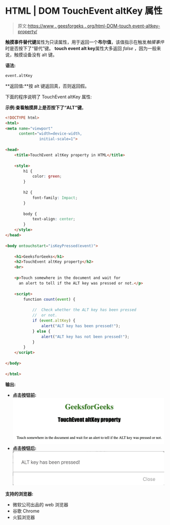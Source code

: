 # HTML | DOM TouchEvent altKey 属性

> 原文:[https://www . geesforgeks . org/html-DOM-touch event-altkey-property/](https://www.geeksforgeeks.org/html-dom-touchevent-altkey-property/)

**触摸事件替代键**属性为只读属性，用于返回一个**布尔值**，该值指示在触发*触摸事件*时是否按下了“替代”键。
**touch event alt key**属性大多返回 *false* ，因为一般来说，触摸设备没有 alt 键。

**语法:**

```html
event.altKey
```

**返回值:**按 alt 键返回真，否则返回假。

下面的程序说明了 TouchEvent altKey 属性:

**示例:**查看触摸屏上是否按下了**“ALT”键**。

```html
<!DOCTYPE html>
<html>
<meta name="viewport" 
      content="width=device-width,
               initial-scale=1">

<head>
    <title>TouchEvent altKey property in HTML</title>

    <style>
        h1 {
            color: green;
        }

        h2 {
            font-family: Impact;
        }

        body {
            text-align: center;
        }
    </style>
</head>

<body ontouchstart="isKeyPressed(event)">

    <h1>GeeksforGeeks</h1>
    <h2>TouchEvent altKey property</h2>
    <br>

    <p>Touch somewhere in the document and wait for 
      an alert to tell if the ALT key was pressed or not.</p>

    <script>
        function count(event) {

            //  Check whether the ALT key has been pressed
            //  or not.
            if (event.altKey) {
                alert("ALT key has been pressed!");
            } else {
                alert("ALT key has not been pressed!");
            }
        }
    </script>

</body>

</html>
```

**输出:**

*   **点击按钮前:**
    ![](img/6f46bc8d298025c5d7278f13adffa0c2.png)
*   **点击按钮后:**
    ![](img/71dd790055c97d89f7e453c82b2f24da.png)

**支持的浏览器:**

*   微软公司出品的 web 浏览器
*   谷歌 Chrome
*   火狐浏览器